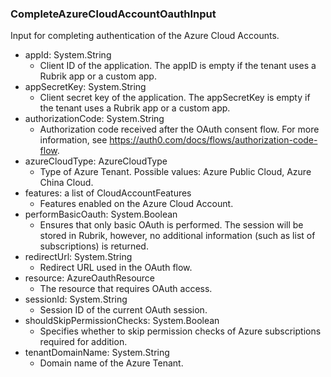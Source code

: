 ### CompleteAzureCloudAccountOauthInput
Input for completing authentication of the Azure Cloud Accounts.

- appId: System.String
  - Client ID of the application. The appID is empty if the tenant uses a Rubrik app or a custom app.
- appSecretKey: System.String
  - Client secret key of the application. The appSecretKey is empty if the tenant uses a Rubrik app or a custom app.
- authorizationCode: System.String
  - Authorization code received after the OAuth consent flow. For more information, see https://auth0.com/docs/flows/authorization-code-flow.
- azureCloudType: AzureCloudType
  - Type of Azure Tenant. Possible values: Azure Public Cloud, Azure China Cloud.
- features: a list of CloudAccountFeatures
  - Features enabled on the Azure Cloud Account.
- performBasicOauth: System.Boolean
  - Ensures that only basic OAuth is performed. The session will be stored in Rubrik, however, no additional information (such as list of subscriptions) is returned.
- redirectUrl: System.String
  - Redirect URL used in the OAuth flow.
- resource: AzureOauthResource
  - The resource that requires OAuth access.
- sessionId: System.String
  - Session ID of the current OAuth session.
- shouldSkipPermissionChecks: System.Boolean
  - Specifies whether to skip permission checks of Azure subscriptions required for addition.
- tenantDomainName: System.String
  - Domain name of the Azure Tenant.
